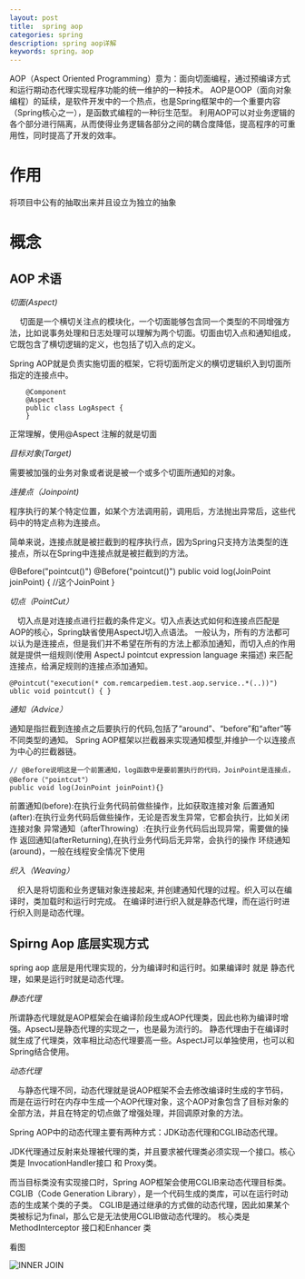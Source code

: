 ```yaml
---
layout: post
title:  spring aop
categories: spring
description: spring aop详解
keywords: spring，aop
---
```


   AOP（Aspect Oriented Programming）意为：面向切面编程，通过预编译方式和运行期动态代理实现程序功能的统一维护的一种技术。
 AOP是OOP（面向对象编程）的延续，是软件开发中的一个热点，也是Spring框架中的一个重要内容（Spring核心之一），是函数式编程的一种衍生范型。
 利用AOP可以对业务逻辑的各个部分进行隔离，从而使得业务逻辑各部分之间的耦合度降低，提高程序的可重用性，同时提高了开发的效率。


# 作用

   将项目中公有的抽取出来并且设立为独立的抽象

# 概念  

## AOP 术语
  
*切面(Aspect)*
  
    切面是一个横切关注点的模块化，一个切面能够包含同一个类型的不同增强方法，比如说事务处理和日志处理可以理解为两个切面。切面由切入点和通知组成，它既包含了横切逻辑的定义，也包括了切入点的定义。
   
  Spring AOP就是负责实施切面的框架，它将切面所定义的横切逻辑织入到切面所指定的连接点中。
  
        @Component
        @Aspect
        public class LogAspect {
        }

  正常理解，使用@Aspect 注解的就是切面
  
*目标对象(Target)* 
  
   需要被加强的业务对象或者说是被一个或多个切面所通知的对象。
   
*连接点（Joinpoint)*
  
   程序执行的某个特定位置，如某个方法调用前，调用后，方法抛出异常后，这些代码中的特定点称为连接点。
   
   简单来说，连接点就是被拦截到的程序执行点，因为Spring只支持方法类型的连接点，所以在Spring中连接点就是被拦截到的方法。
  
   @Before("pointcut()")
   @Before("pointcut()") public void log(JoinPoint joinPoint) { //这个JoinPoint
   }
   
*切点（PointCut）*

   切入点是对连接点进行拦截的条件定义。切入点表达式如何和连接点匹配是AOP的核心，Spring缺省使用AspectJ切入点语法。 
    一般认为，所有的方法都可以认为是连接点，但是我们并不希望在所有的方法上都添加通知，而切入点的作用就是提供一组规则(使用 AspectJ pointcut expression language 来描述) 来匹配连接点，给满足规则的连接点添加通知。
    
    @Pointcut("execution(* com.remcarpediem.test.aop.service..*(..))") 
    ublic void pointcut() { }
    
*通知（Advice）*    

   通知是指拦截到连接点之后要执行的代码,包括了“around”、“before”和“after”等不同类型的通知。
   Spring AOP框架以拦截器来实现通知模型,并维护一个以连接点为中心的拦截器链。
    
    // @Before说明这是一个前置通知，log函数中是要前置执行的代码，JoinPoint是连接点，
    @Before（"pointcut"）
    public void log(JoinPoint joinPoint){}
    
   前置通知(before):在执行业务代码前做些操作，比如获取连接对象
   后置通知(after):在执行业务代码后做些操作，无论是否发生异常，它都会执行，比如关闭连接对象
   异常通知（afterThrowing）:在执行业务代码后出现异常，需要做的操作
   返回通知(afterReturning),在执行业务代码后无异常，会执行的操作
   环绕通知(around)，一般在线程安全情况下使用
   
*织入（Weaving）*

  织入是将切面和业务逻辑对象连接起来, 并创建通知代理的过程。织入可以在编译时，类加载时和运行时完成。
   在编译时进行织入就是静态代理，而在运行时进行织入则是动态代理。
   
   
## Spirng Aop 底层实现方式

  spring aop 底层是用代理实现的，分为编译时和运行时。如果编译时 就是 静态代理，如果是运行时就是动态代理。
  
*静态代理*
  
   所谓静态代理就是AOP框架会在编译阶段生成AOP代理类，因此也称为编译时增强。ApsectJ是静态代理的实现之一，也是最为流行的。
   静态代理由于在编译时就生成了代理类，效率相比动态代理要高一些。AspectJ可以单独使用，也可以和Spring结合使用。   

*动态代理*

  与静态代理不同，动态代理就是说AOP框架不会去修改编译时生成的字节码，而是在运行时在内存中生成一个AOP代理对象，这个AOP对象包含了目标对象的全部方法，并且在特定的切点做了增强处理，并回调原对象的方法。
 
   Spring AOP中的动态代理主要有两种方式：JDK动态代理和CGLIB动态代理。
   
   JDK代理通过反射来处理被代理的类，并且要求被代理类必须实现一个接口。核心类是 InvocationHandler接口 和 Proxy类。
   
   而当目标类没有实现接口时，Spring AOP框架会使用CGLIB来动态代理目标类。
   CGLIB（Code Generation Library），是一个代码生成的类库，可以在运行时动态的生成某个类的子类。
   CGLIB是通过继承的方式做的动态代理，因此如果某个类被标记为final，那么它是无法使用CGLIB做动态代理的。
   核心类是 MethodInterceptor 接口和Enhancer 类
   
   看图
   
   ![INNER JOIN](https://chinakarl.github.io/images/posts/springaop/springaop.png)
   
 
